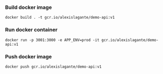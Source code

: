 ### Build docker image
 
```shell script
docker build . -t gcr.io/alexislagante/demo-api:v1
```


### Run docker container
```shell script
docker run -p 3001:3000 -e APP_ENV=prod -it gcr.io/alexislagante/demo-api:v1
```
 
### Push docker image
```shell script
docker push gcr.io/alexislagante/demo-api:v1
```
